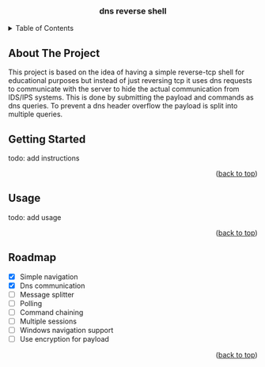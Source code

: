 <h3 align="center">dns reverse shell</h3>

<!-- TABLE OF CONTENTS -->
<details>
  <summary>Table of Contents</summary>
  <ol>
    <li>
      <a href="#about-the-project">About The Project</a>
    </li>
    <li>
      <a href="#getting-started">Getting Started</a>
      <ul>
        <li><a href="#prerequisites">Prerequisites</a></li>
        <li><a href="#installation">Installation</a></li>
      </ul>
    </li>
    <li><a href="#usage">Usage</a></li>
    <li><a href="#roadmap">Roadmap</a></li>
  </ol>
</details>



<!-- ABOUT THE PROJECT -->

## About The Project

This project is based on the idea of having a simple reverse-tcp shell for educational purposes but instead of
just reversing tcp it uses dns requests to communicate with the server to hide the actual communication from IDS/IPS
systems.
This is done by submitting the payload and commands as dns queries. To prevent a dns header overflow the payload is
split into multiple queries.

## Getting Started
todo: add instructions
<p align="right">(<a href="#readme-top">back to top</a>)</p>

## Usage
todo: add usage
<p align="right">(<a href="#readme-top">back to top</a>)</p>

## Roadmap

- [X] Simple navigation
- [X] Dns communication
- [ ] Message splitter
- [ ] Polling
- [ ] Command chaining
- [ ] Multiple sessions
- [ ] Windows navigation support
- [ ] Use encryption for payload
<p align="right">(<a href="#readme-top">back to top</a>)</p>
